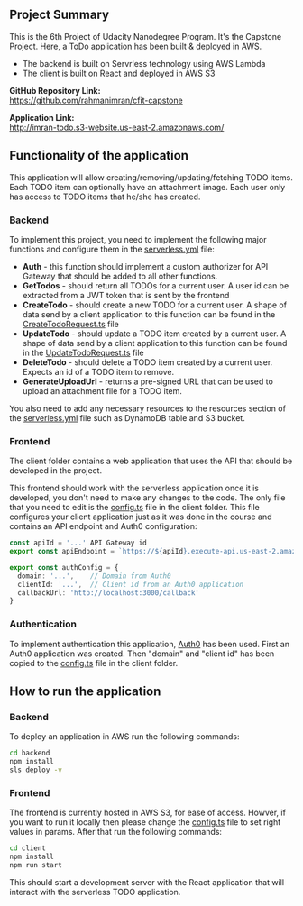 ## Project Summary

This is the 6th Project of Udacity Nanodegree Program. It's the Capstone Project. Here, a ToDo application has been built & deployed in AWS.

- The backend is built on Servrless technology using AWS Lambda
- The client is built on React and deployed in AWS S3 

**GitHub Repository Link:**  
https://github.com/rahmanimran/cfit-capstone

**Application Link:**  
http://imran-todo.s3-website.us-east-2.amazonaws.com/

## Functionality of the application
This application will allow creating/removing/updating/fetching TODO items. Each TODO item can optionally have an attachment image. Each user only has access to TODO items that he/she has created.

### Backend
To implement this project, you need to implement the following major  functions and configure them in the [serverless.yml](https://github.com/rahmanimran/cfit-capstone/blob/master/backend/serverless.yml) file:

- **Auth** - this function should implement a custom authorizer for API Gateway that should be added to all other functions.
- **GetTodos** - should return all TODOs for a current user. A user id can be extracted from a JWT token that is sent by the frontend
- **CreateTodo** - should create a new TODO for a current user. A shape of data send by a client application to this function can be found in the [CreateTodoRequest.ts](https://github.com/rahmanimran/cfit-capstone/blob/master/backend/src/requests/CreateTodoRequest.ts) file
- **UpdateTodo** - should update a TODO item created by a current user. A shape of data send by a client application to this function can be found in the [UpdateTodoRequest.ts](https://github.com/rahmanimran/cfit-capstone/blob/master/backend/src/requests/UpdateTodoRequest.ts)  file
- **DeleteTodo** - should delete a TODO item created by a current user. Expects an id of a TODO item to remove.
- **GenerateUploadUrl** - returns a pre-signed URL that can be used to upload an attachment file for a TODO item.

You also need to add any necessary resources to the resources section of the [serverless.yml](https://github.com/rahmanimran/cfit-capstone/blob/master/backend/serverless.yml) file such as DynamoDB table and S3 bucket.

### Frontend

The client folder contains a web application that uses the API that should be developed in the project.

This frontend should work with the serverless application once it is developed, you don't need to make any changes to the code. The only file that you need to edit is the [config.ts](https://github.com/rahmanimran/cfit-capstone/blob/master/client/src/config.ts) file in the client folder. This file configures your client application just as it was done in the course and contains an API endpoint and Auth0 configuration:


```ts
const apiId = '...' API Gateway id
export const apiEndpoint = `https://${apiId}.execute-api.us-east-2.amazonaws.com/dev`

export const authConfig = {
  domain: '...',    // Domain from Auth0
  clientId: '...',  // Client id from an Auth0 application
  callbackUrl: 'http://localhost:3000/callback'
}
```

### Authentication
To implement authentication this application, [Auth0](http://auth0.com/) has been used. First an Auth0 application was created. Then "domain" and "client id" has been copied to the [config.ts](https://github.com/rahmanimran/cfit-capstone/blob/master/client/src/config.ts) file in the client folder.

## How to run the application
### Backend
To deploy an application in AWS run the following commands:
```bash
cd backend
npm install
sls deploy -v
```
### Frontend
The frontend is currently hosted in AWS S3, for ease of access. Howver, if you want to run it locally then please change the  [config.ts](https://github.com/rahmanimran/cfit-capstone/blob/master/client/src/config.ts) file to set right values in params. After that run the following commands:

```bash
cd client
npm install
npm run start
```
This should start a development server with the React application that will interact with the serverless TODO application.

